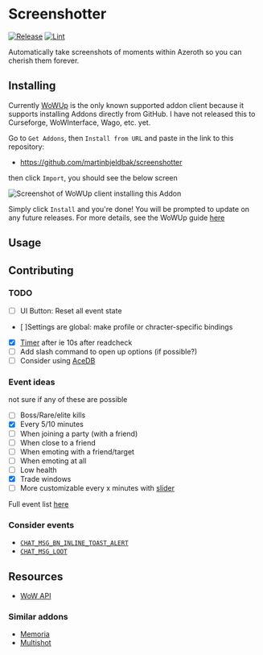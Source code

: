 # Screenshotter
[![Release](https://github.com/martinbjeldbak/screenshotter/actions/workflows/release.yml/badge.svg)](https://github.com/martinbjeldbak/screenshotter/actions/workflows/release.yml)
[![Lint](https://github.com/martinbjeldbak/screenshotter/actions/workflows/lint.yml/badge.svg)](https://github.com/martinbjeldbak/screenshotter/actions/workflows/lint.yml)

Automatically take screenshots of moments within Azeroth so you can cherish
them forever.

## Installing

Currently [WoWUp] is the only known supported addon client because it supports
installing Addons directly from GitHub. I have not released this to Curseforge,
WoWInterface, Wago, etc. yet.

Go to `Get Addons`, then `Install from URL` and paste in the link to this
repository:

- <https://github.com/martinbjeldbak/screenshotter>

then click `Import`, you should see the below screen

![Screenshot of WoWUp client installing this Addon](https://github.com/martinbjeldbak/screenshotter/assets/823316/25b92bbd-03aa-422d-abe9-10f68a0b1752)

Simply click `Install` and you're done! You will be prompted to update on any future releases. For more details, see the WoWUp guide [here][wowup-get-addons]

## Usage


## Contributing

### TODO

- [ ] UI Button: Reset all event state
- [ ]Settings are global: make profile or chracter-specific bindings
- [x] [Timer](https://wowpedia.fandom.com/wiki/API_C_Timer.After) after ie 10s after readcheck
- [ ] Add slash command to open up options (if possible?)
- [ ] Consider using [AceDB](https://www.wowace.com/projects/ace3)

### Event ideas

not sure if any of these are possible

- [ ] Boss/Rare/elite kills
- [x] Every 5/10 minutes
- [ ] When joining a party (with a friend)
- [ ] When close to a friend
- [ ] When emoting with a friend/target
- [ ] When emoting at all
- [ ] Low health
- [x] Trade windows
- [ ] More customizable every x minutes with [slider](https://wowpedia.fandom.com/wiki/API_Slider_SetStepsPerPage)

Full event list [here](https://wowwiki-archive.fandom.com/wiki/Events_A-Z_(full_list))

### Consider events

- [`CHAT_MSG_BN_INLINE_TOAST_ALERT`](https://wowpedia.fandom.com/wiki/CHAT_MSG_BN_INLINE_TOAST_ALERT)
- [`CHAT_MSG_LOOT`](https://wowpedia.fandom.com/wiki/CHAT_MSG_LOOT)

## Resources

- [WoW API](https://github.com/Gethe/wow-ui-source)

### Similar addons

- [Memoria](https://www.curseforge.com/wow/addons/memoria)
- [Multishot](https://www.wowinterface.com/downloads/info9590-MultishotScreenshot.html)

[WoWUp]: https://wowup.io/
[wowup-get-addons]: https://wowup.io/guide/get-addons/overview
